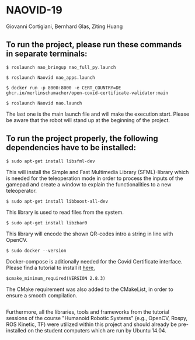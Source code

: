 # NAOVID-19
Giovanni Cortigiani, Bernhard Glas, Ziting Huang


## To run the project, please run these commands in separate terminals:

```
$ roslaunch nao_bringup nao_full_py.launch
```
```
$ roslaunch Naovid nao_apps.launch
```
```
$ docker run -p 8000:8000 -e CERT_COUNTRY=DE ghcr.io/merlinschumacher/open-covid-certificate-validator:main
```
```
$ roslaunch Naovid nao.launch
```

The last one is the main launch file and will make the execution start.
Please be aware that the robot will stand up at the beginning of the project.

## To run the project properly, the following dependencies have to be installed:
```
$ sudo apt-get install libsfml-dev
```
This will install the Simple and Fast Multimedia Library (SFML)-library which is needed for the teleoperation mode in order to process the inputs of the gamepad and create a window to explain the functionalities to a new teleoperator.
```
$ sudo apt-get install libboost-all-dev
```
This library is used to read files from the system.
```
$ sudo apt-get install libzbar0
```
This library will encode the shown QR-codes intro a string in line with OpenCV.
```
$ sudo docker --version
```
Docker-compose is aditionally needed for the Covid Certificate interface. Please find a tutorial to install it [here.](https://docs.docker.com/compose/install/)
```
$cmake_minimum_required(VERSION 2.8.3)  
```
The CMake requirement was also added to the CMakeList, in order to ensure a smooth compilation.
```
```
Furthermore, all the libraries, tools and frameworks from the tutorial sessions of the course "Humanoid Robotic Systems" (e.g., OpenCV, Rospy, ROS Kinetic, TF) were utilized within this project and should already be pre-installed on the student computers which are run by Ubuntu 14.04.
```
